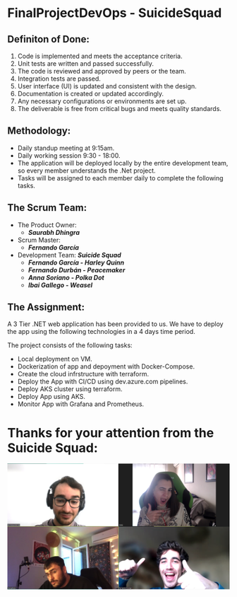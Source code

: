 # FinalProjectDevOps - SuicideSquad

## Definiton of Done: 
1. Code is implemented and meets the acceptance criteria.
2. Unit tests are written and passed successfully.
3. The code is reviewed and approved by peers or the team.
4. Integration tests are passed.
5. User interface (UI) is updated and consistent with the design.
6. Documentation is created or updated accordingly.
7. Any necessary configurations or environments are set up.
8. The deliverable is free from critical bugs and meets quality standards.

## Methodology:
- Daily standup meeting at 9:15am.
- Daily working session 9:30 - 18:00.
- The application will be deployed locally by the entire development team, so every member understands the .Net project.
- Tasks will be assigned to each member daily to complete the following tasks.

## The Scrum Team:

- The Product Owner: 
    - ***Saurabh Dhingra***
- Scrum Master: 
    - ***Fernando García***
- Development Team: ***Suicide Squad***
    - ***Fernando García - Harley Quinn***
    - ***Fernando Durbán - Peacemaker***
    - ***Anna Soriano - Polka Dot***
    - ***Ibai Gallego - Weasel***

## The Assignment:

A 3 Tier .NET web application has been provided to us. We have to deploy the app using the following technologies in a 4 days time period.

The project consists of the following tasks:

- Local deployment on VM.
- Dockerization of app and depoyment with Docker-Compose.
- Create the cloud infrstructure with terraform.
- Deploy the App with CI/CD using dev.azure.com pipelines.
- Deploy AKS cluster using terraform.
- Deploy App using AKS.
- Monitor App with Grafana and Prometheus.




# Thanks for your attention from the Suicide Squad:
![Alternate Text](./images/Screenshot%202023-12-15%20at%2012.43.04.png)

